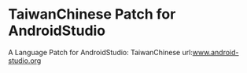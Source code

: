 TaiwanChinese Patch for AndroidStudio
=====================================

A Language Patch for AndroidStudio: TaiwanChinese
url:www.android-studio.org
